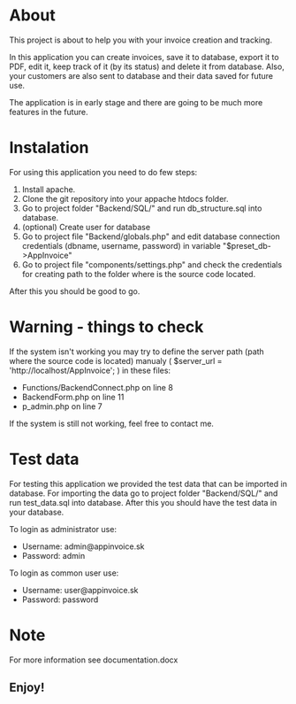 <h1>About</h1>
<p>This project is about to help you with your invoice creation and tracking.</p>
<p>In this application you can create invoices, save it to database, export it to PDF, edit it, keep track of it (by its status) and delete it from database. Also, your customers are also sent to database and their data saved for future use.</p>
<p>The application is in early stage and there are going to be much more features in the future.</p>

<h1>Instalation</h1>
<p>For using this application you need to do few steps:</p>
<ol>
  <li>Install apache.</li>
  <li>Clone the git repository into your appache htdocs folder.</li>
  <li>Go to project folder "Backend/SQL/" and run db_structure.sql into database.</li>
  <li>(optional) Create user for database</li>
  <li>Go to project file "Backend/globals.php" and edit database connection credentials (dbname, username, password) in variable "$preset_db->AppInvoice"</li>
  <li>Go to project file "components/settings.php" and check the credentials for creating path to the folder where is the source code located.</li>
</ol>
<p>After this you should be good to go.</p>

<h1>Warning - things to check</h1>
<p>If the system isn't working you may try to define the server path (path where the source code is located) manualy ( $server_url = 'http://localhost/AppInvoice'; ) in these files:</p>
<ul>
  <li>Functions/BackendConnect.php on line 8</li>
  <li>BackendForm.php on line 11</li>
  <li>p_admin.php on line 7</li>
</ul>
<p>If the system is still not working, feel free to contact me.</p>

<h1>Test data</h1>
<p>For testing this application we provided the test data that can be imported in database. For importing the data go to project folder "Backend/SQL/" and run test_data.sql into database. After this you should have the test data in your database.</p>
<p>To login as administrator use:</p>
<ul>
  <li>Username: admin@appinvoice.sk</li>
  <li>Password: admin</li>
</ul>
<p>To login as common user use:</p>
<ul>
  <li>Username: user@appinvoice.sk</li>
  <li>Password: password</li>
</ul>

<h1>Note</h1>
<p>For more information see documentation.docx</p>

<h2>Enjoy!</h2>
